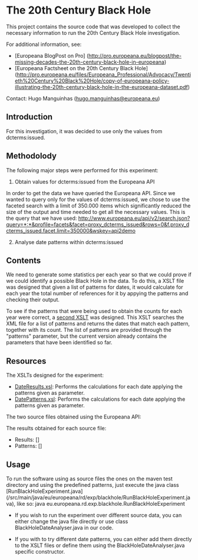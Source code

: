 # The 20th Century Black Hole

This project contains the source code that was developed to collect the 
necessary information to run the 20th Century Black Hole investigation. 

For additional information, see:
* [Europeana BlogPost on Pro] (http://pro.europeana.eu/blogpost/the-missing-decades-the-20th-century-black-hole-in-europeana)
* [Europeana Factsheet on the 20th Century Black Hole]
(http://pro.europeana.eu/files/Europeana_Professional/Advocacy/Twentieth%20Century%20Black%20Hole/copy-of-europeana-policy-illustrating-the-20th-century-black-hole-in-the-europeana-dataset.pdf)

Contact: Hugo Manguinhas (hugo.manguinhas@europeana.eu)

## Introduction

For this investigation, it was decided to use only the values from 
dcterms:issued. 

## Methodolody

The following major steps were performed for this experiment:

1. Obtain values for dcterms:issued from the Europeana API

In order to get the data we have queried the Europeana API. Since we wanted to
query only for the values of dcterms:issued, we chose to use the faceted search
with a limit of 350.000 items which significantly reduced the size of the output 
and time needed to get all the necessary values. This is the query that we have
used:
http://www.europeana.eu/api/v2/search.json?query=*:*&profile=facets&facet=proxy_dcterms_issued&rows=0&f.proxy_dcterms_issued.facet.limit=350000&wskey=api2demo

2. Analyse date patterns within dcterms:issued


## Contents

We need to generate some statistics per each year so that we could prove if
we could identify a possible Black Hole in the data. To do this, a XSLT file was
designed that given a list of patterns for dates, it would calculate for each 
year the total number of references for it by appying the patterns and checking their output.


To see if the patterns that were being used to obtain the counts for each year
were correct, a [second XSLT](DatePatterns.xsl) was designed. This XSLT searches the XML file
for a list of patterns and returns the dates that match each pattern, together
with its count. The list of patterns are provided through the "patterns"
parameter, but the current version already contains the parameters that have 
been identified so far.


## Resources

The XSLTs designed for the experiment:
* [DateResults.xsl](/src/main/resources/etc/blackhole/DateResults.xsl): 
Performs the calculations for each date applying the patterns given as parameter.
* [DatePatterns.xsl](/src/main/resources/etc/blackhole/DatePatterns.xsl): 
Performs the calculations for each date applying the patterns given as parameter.

The two source files obtained using the Europeana API:

The results obtained for each source file:
* Results: []
* Patterns: []

## Usage
To run the software using as source files the ones on the maven test directory 
and using the predefined patterns, just execute the java class 
[RunBlackHoleExperiment.java]
(/src/main/java/eu/europeana/rd/exp/blackhole/RunBlackHoleExperiment.java), 
like so:
java eu.europeana.rd.exp.blackhole.RunBlackHoleExperiment

* If you wish to run the experiment over different source data, you can either 
change the java file directly or use class BlackHoleDateAnalyser.java in our 
code.

* If you with to try different date patterns, you can either add them directly 
to the XSLT files or define them using the BlackHoleDateAnalyser.java specific constructor.
